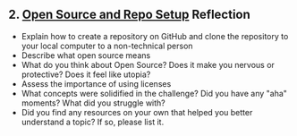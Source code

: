 ## 2. [Open Source and Repo Setup](2_set_up_repo/readme.md) Reflection

* Explain how to create a repository on GitHub and clone the repository to your local computer to a non-technical person
* Describe what open source means
* What do you think about Open Source? Does it make you nervous or protective? Does it feel like utopia?
* Assess the importance of using licenses
* What concepts were solidified in the challenge? Did you have any "aha" moments? What did you struggle with?
* Did you find any resources on your own that helped you better understand a topic? If so, please list it.

<!-- Add your reflection here. Remove the comment markers -->